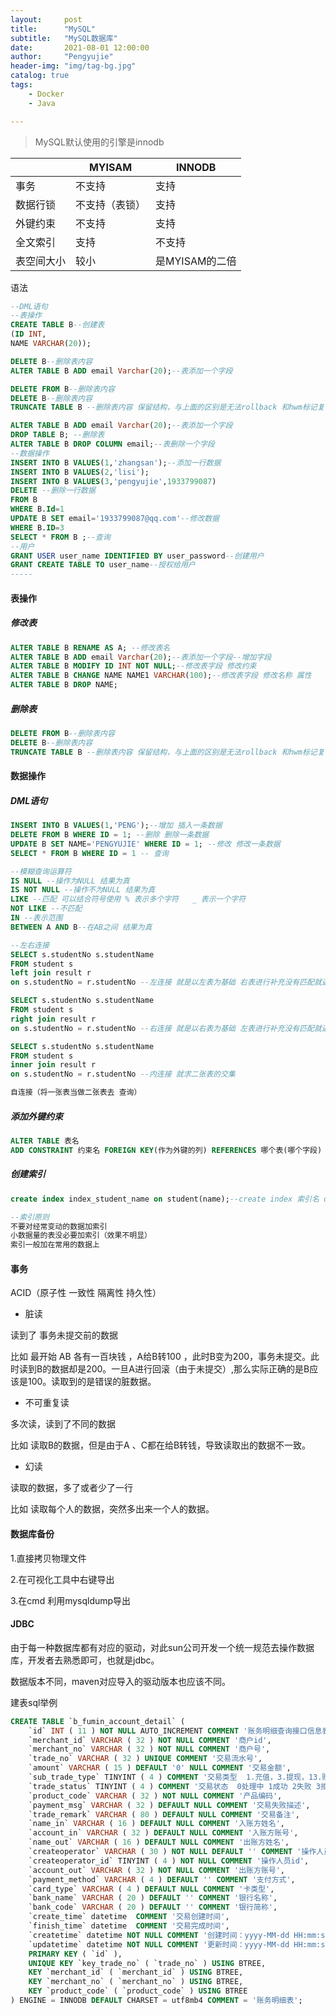 ```yaml
---
layout:     post
title:      "MySQL"
subtitle:   "MySQL数据库"
date:       2021-08-01 12:00:00
author:     "Pengyujie"
header-img: "img/tag-bg.jpg"
catalog: true
tags:
    - Docker
    - Java

---
```


> MySQL默认使用的引擎是innodb
>



|            | MYISAM         | INNODB         |
| ---------- | -------------- | -------------- |
| 事务       | 不支持         | 支持           |
| 数据行锁   | 不支持（表锁） | 支持           |
| 外键约束   | 不支持         | 支持           |
| 全文索引   | 支持           | 不支持         |
| 表空间大小 | 较小           | 是MYISAM的二倍 |





语法

~~~sql
--DML语句
--表操作
CREATE TABLE B--创建表
(ID INT,
NAME VARCHAR(20));

DELETE B--删除表内容
ALTER TABLE B ADD email Varchar(20);--表添加一个字段

DELETE FROM B--删除表内容
DELETE B--删除表内容
TRUNCATE TABLE B --删除表内容 保留结构，与上面的区别是无法rollback 和hwm标记复位

ALTER TABLE B ADD email Varchar(20);--表添加一个字段
DROP TABLE B; --删除表
ALTER TABLE B DROP COLUMN email;--表删除一个字段
--数据操作
INSERT INTO B VALUES(1,'zhangsan');--添加一行数据
INSERT INTO B VALUES(2,'lisi');
INSERT INTO B VALUES(3,'pengyujie',1933799087)
DELETE --删除一行数据
FROM B
WHERE B.Id=1
UPDATE B SET email='1933799087@qq.com'--修改数据
WHERE B.ID=3
SELECT * FROM B ;--查询
--用户
GRANT USER user_name IDENTIFIED BY user_password--创建用户
GRANT CREATE TABLE TO user_name--授权给用户
-----
~~~



#### 表操作

##### 修改表

~~~sql
ALTER TABLE B RENAME AS A; --修改表名
ALTER TABLE B ADD email Varchar(20);--表添加一个字段--增加字段
ALTER TABLE B MODIFY ID INT NOT NULL;--修改表字段 修改约束
ALTER TABLE B CHANGE NAME NAME1 VARCHAR(100);--修改表字段 修改名称 属性
ALTER TABLE B DROP NAME;
~~~



##### 删除表

~~~sql
DELETE FROM B--删除表内容
DELETE B--删除表内容
TRUNCATE TABLE B --删除表内容 保留结构，与上面的区别是无法rollback 和hwm标记复位
~~~





#### 数据操作

##### DML语句

~~~sql
INSERT INTO B VALUES(1,'PENG');--增加 插入一条数据
DELETE FROM B WHERE ID = 1; --删除 删除一条数据
UPDATE B SET NAME='PENGYUJIE' WHERE ID = 1; --修改 修改一条数据
SELECT * FROM B WHERE ID = 1 -- 查询

--模糊查询运算符
IS NULL --操作为NULL 结果为真
IS NOT NULL --操作不为NULL 结果为真
LIKE --匹配 可以结合符号使用 % 表示多个字符   _ 表示一个字符
NOT LIKE --不匹配
IN --表示范围
BETWEEN A AND B--在AB之间 结果为真

--左右连接
SELECT s.studentNo s.studentName 
FROM student s 
left join result r
on s.studentNo = r.studentNo --左连接 就是以左表为基础 右表进行补充没有匹配就返回null

SELECT s.studentNo s.studentName 
FROM student s 
right join result r
on s.studentNo = r.studentNo --右连接 就是以右表为基础 左表进行补充没有匹配就返回null

SELECT s.studentNo s.studentName 
FROM student s 
inner join result r
on s.studentNo = r.studentNo --内连接 就求二张表的交集

自连接（将一张表当做二张表去 查询）
~~~



##### 添加外键约束

~~~SQL
ALTER TABLE 表名 
ADD CONSTRAINT 约束名 FOREIGN KEY(作为外键的列) REFERENCES 哪个表(哪个字段)

~~~



##### 创建索引

~~~sql
create index index_student_name on student(name);--create index 索引名 on 表名(字段名)

--索引原则
不要对经常变动的数据加索引 
小数据量的表没必要加索引（效果不明显）
索引一般加在常用的数据上

~~~









#### 事务

ACID（原子性 一致性 隔离性 持久性）

- 脏读

读到了 事务未提交前的数据

比如  最开始 AB 各有一百块钱 ，A给B转100 ，此时B变为200，事务未提交。此时读到B的数据却是200。一旦A进行回滚（由于未提交）,那么实际正确的是B应该是100。读取到的是错误的脏数据。



- 不可重复读

多次读，读到了不同的数据

比如  读取B的数据，但是由于A 、C都在给B转钱，导致读取出的数据不一致。



- 幻读

读取的数据，多了或者少了一行

比如 读取每个人的数据，突然多出来一个人的数据。





#### 数据库备份



1.直接拷贝物理文件

2.在可视化工具中右键导出

3.在cmd 利用mysqldump导出



#### JDBC

由于每一种数据库都有对应的驱动，对此sun公司开发一个统一规范去操作数据库，开发者去熟悉即可，也就是jdbc。

数据版本不同，maven对应导入的驱动版本也应该不同。









建表sql举例 

~~~sql
CREATE TABLE `b_fumin_account_detail` (
	`id` INT ( 11 ) NOT NULL AUTO_INCREMENT COMMENT '账务明细查询接口信息表id',
	`merchant_id` VARCHAR ( 32 ) NOT NULL COMMENT '商户id',
	`merchant_no` VARCHAR ( 32 ) NOT NULL COMMENT '商户号',
	`trade_no` VARCHAR ( 32 ) UNIQUE COMMENT '交易流水号',
	`amount` VARCHAR ( 15 ) DEFAULT '0' NULL COMMENT '交易金额',
	`sub_trade_type` TINYINT ( 4 ) COMMENT '交易类型  1.充值，3.提现，13.购买理财，14.赎回理财，20 富多利购买 21富多利支取 ',
	`trade_status` TINYINT ( 4 ) COMMENT '交易状态  0处理中 1成功 2失败 3拒绝 4取消',
	`product_code` VARCHAR ( 32 ) NOT NULL COMMENT '产品编码',
	`payment_msg` VARCHAR ( 32 ) DEFAULT NULL COMMENT '交易失败描述',
	`trade_remark` VARCHAR ( 80 ) DEFAULT NULL COMMENT '交易备注',
	`name_in` VARCHAR ( 16 ) DEFAULT NULL COMMENT '入账方姓名',
	`account_in` VARCHAR ( 32 ) DEFAULT NULL COMMENT '入账方账号',
	`name_out` VARCHAR ( 16 ) DEFAULT NULL COMMENT '出账方姓名',
	`createoperator` VARCHAR ( 30 ) NOT NULL DEFAULT '' COMMENT '操作人员名称',
	`createoperator_id` TINYINT ( 4 ) NOT NULL COMMENT '操作人员id',
	`account_out` VARCHAR ( 32 ) NOT NULL COMMENT '出账方账号',
	`payment_method` VARCHAR ( 4 ) DEFAULT '' COMMENT '支付方式',
	`card_type` VARCHAR ( 4 ) DEFAULT NULL COMMENT '卡类型',
	`bank_name` VARCHAR ( 20 ) DEFAULT '' COMMENT '银行名称',
	`bank_code` VARCHAR ( 20 ) DEFAULT '' COMMENT '银行简称',
	`create_time` datetime  COMMENT '交易创建时间',
	`finish_time` datetime  COMMENT '交易完成时间',
	`createtime` datetime NOT NULL COMMENT '创建时间：yyyy-MM-dd HH:mm:ss',
	`updatetime` datetime NOT NULL COMMENT '更新时间：yyyy-MM-dd HH:mm:ss',
	PRIMARY KEY ( `id` ),
	UNIQUE KEY `key_trade_no` ( `trade_no` ) USING BTREE,
	KEY `merchant_id` ( `merchant_id` ) USING BTREE,
	KEY `merchant_no` ( `merchant_no` ) USING BTREE,
	KEY `product_code` ( `product_code` ) USING BTREE 
) ENGINE = INNODB DEFAULT CHARSET = utf8mb4 COMMENT = '账务明细表';
~~~





































